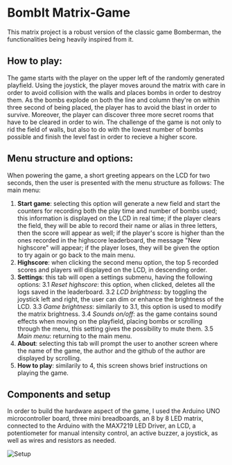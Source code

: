 # BombIt Matrix-Game
This matrix project is a robust version of the classic game Bomberman, the functionalities being heavily inspired from it.

## How to play:

The game starts with the player on the upper left of the randomly generated playfield. Using the joystick, the player moves around the matrix with care in order to avoid collision with the walls and places bombs in order to destroy them. As the bombs explode on both the line and column they're on within three second of being placed, the player has to avoid the blast in order to survive. Moreover, the player can discover three more secret rooms that have to be cleared in order to win. The challenge of the game is not only to rid the field of walls, but also to do with the lowest number of bombs possible and finish the level fast in order to recieve a higher score.

## Menu structure and options:

When powering the game, a short greeting appears on the LCD for two seconds, then the user is presented with the menu structure as follows:
The main menu:
1. **Start game**: selecting this option will generate a new field and start the counters for recording both the play time and number of bombs used; this information is displayed on the LCD in real time; if the player clears the field, they will be able to record their name or alias in three letters, then the score will appear as well; if the player's score is higher than the ones recorded in the highscore leaderboard, the message "New highscore" will appear; if the player loses, they will be given the option to try again or go back to the main menu. 
2. **Highscore**: when clicking the second menu option, the top 5 recorded scores and players will displayed on the LCD, in descending order.
3. **Settings**: this tab will open a settings submenu, having the following options:
   3.1 _Reset highscore_: this option, when clicked, deletes all the logs saved in the leaderboard.
   3.2 _LCD brightness_: by toggling the joystick left and right, the user can dim or enhance the brightness of the LCD.
   3.3 _Game brightness_: similarily to 3.1, this option is used to modify the matrix brightness.
   3.4 _Sounds on/off_: as the game contains sound effects when moving on the playfield, placing bombs or scrolling through the menu, this setting gives the possibility to mute them.
   3.5 _Main menu_: returning to the main menu.
4. **About**: selecting this tab will prompt the user to another screen where the name of the game, the author and the github of the author are displayed by scrolling.
5. **How to play**: similarily to 4, this screen shows brief instructions on playing the game.

## Components and setup

In order to build the hardware aspect of the game, I used the Arduino UNO microcontroller board, three mini breadboards, an 8 by 8 LED matrix, connected to the Arduino with the MAX7219 LED Driver, an LCD, a potentiometer for manual intensity control, an active buzzer, a joystick, as well as wires and resistors as needed.

![Setup](https://github.com/vfranci/BombIt-Matrix-Game/assets/115077321/68101ed9-8334-4b5b-920e-4ad0e2a94ea5)



